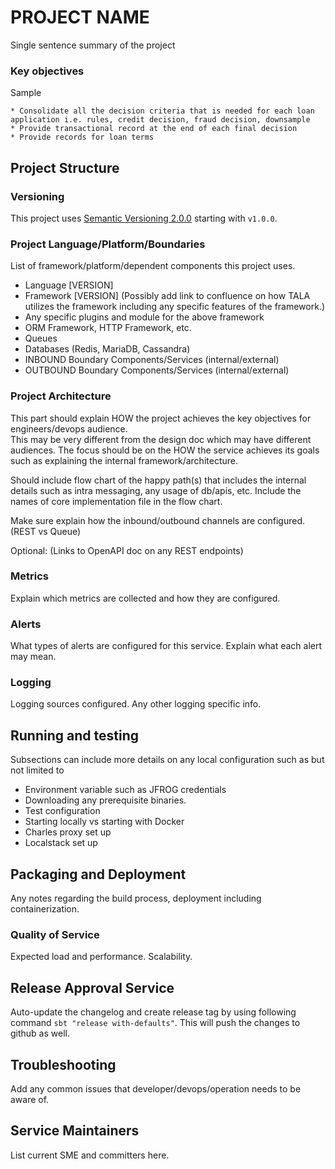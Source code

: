 # PROJECT NAME

Single sentence summary of the project

### Key objectives
Sample
```
* Consolidate all the decision criteria that is needed for each loan application i.e. rules, credit decision, fraud decision, downsample
* Provide transactional record at the end of each final decision
* Provide records for loan terms
```


## Project Structure

### Versioning
This project uses [Semantic Versioning 2.0.0](https://talamobile.atlassian.net/wiki/spaces/ATLAS/pages/885948433/Semantic+Versioning) starting with `v1.0.0`.

### Project Language/Platform/Boundaries
List of framework/platform/dependent components this project uses.

* Language [VERSION]
* Framework [VERSION]  (Possibly add link to confluence on how TALA utilizes the framework including any specific features of the framework.)
* Any specific plugins and module for the above framework
* ORM Framework, HTTP Framework, etc.
* Queues
* Databases (Redis, MariaDB, Cassandra)
* INBOUND Boundary Components/Services (internal/external)
* OUTBOUND Boundary Components/Services (internal/external)

### Project Architecture
This part should explain HOW the project achieves the key objectives for engineers/devops audience.  
This may be very different from the design doc which may have different audiences.
The focus should be on the HOW the service achieves its goals such as explaining the internal framework/architecture.

Should include flow chart of the happy path(s) that includes the internal details such as intra messaging, any usage of db/apis, etc.
Include the names of core implementation file in the flow chart.

Make sure explain how the inbound/outbound channels are configured. (REST vs Queue)

Optional: (Links to OpenAPI doc on any REST endpoints)


### Metrics
Explain which metrics are collected and how they are configured.

### Alerts
What types of alerts are configured for this service.  Explain what each alert may mean.

### Logging
Logging sources configured. Any other logging specific info.


## Running and testing

Subsections can include more details on any local configuration such as but not limited to
* Environment variable such as JFROG credentials
* Downloading any prerequisite binaries.
* Test configuration
* Starting locally vs starting with Docker
* Charles proxy set up
* Localstack set up

## Packaging and Deployment 
Any notes regarding the build process, deployment including containerization.

### Quality of Service
Expected load and performance. Scalability.

## Release Approval Service
Auto-update the changelog and create release tag by using following command `sbt "release with-defaults"`. This will push the changes to github as well.

## Troubleshooting
Add any common issues that developer/devops/operation needs to be aware of.

## Service Maintainers
List current SME and committers here.
